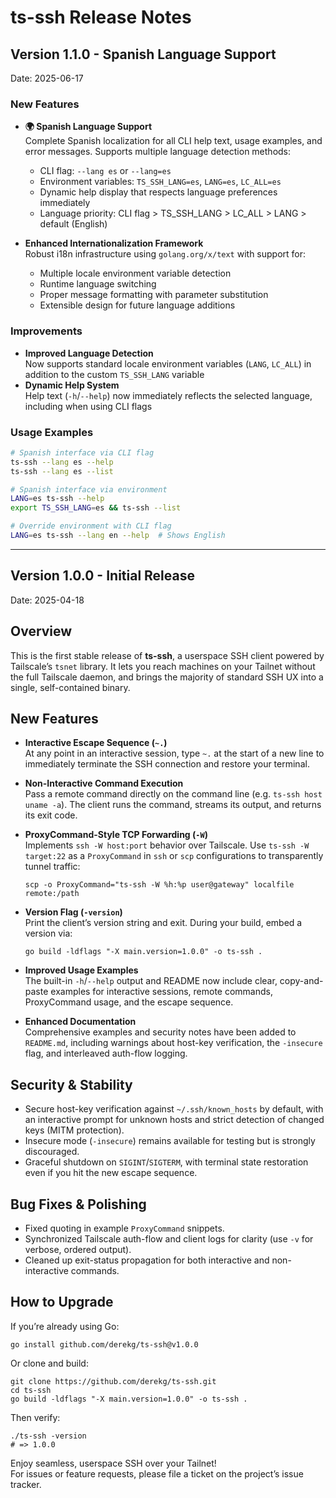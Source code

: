 # ts-ssh Release Notes

## Version 1.1.0 - Spanish Language Support

Date: 2025-06-17

### New Features

- **🌍 Spanish Language Support**  
  Complete Spanish localization for all CLI help text, usage examples, and error messages. Supports multiple language detection methods:
  - CLI flag: `--lang es` or `--lang=es`
  - Environment variables: `TS_SSH_LANG=es`, `LANG=es`, `LC_ALL=es`
  - Dynamic help display that respects language preferences immediately
  - Language priority: CLI flag > TS_SSH_LANG > LC_ALL > LANG > default (English)

- **Enhanced Internationalization Framework**  
  Robust i18n infrastructure using `golang.org/x/text` with support for:
  - Multiple locale environment variable detection
  - Runtime language switching
  - Proper message formatting with parameter substitution
  - Extensible design for future language additions

### Improvements

- **Improved Language Detection**  
  Now supports standard locale environment variables (`LANG`, `LC_ALL`) in addition to the custom `TS_SSH_LANG` variable
- **Dynamic Help System**  
  Help text (`-h`/`--help`) now immediately reflects the selected language, including when using CLI flags

### Usage Examples

```bash
# Spanish interface via CLI flag
ts-ssh --lang es --help
ts-ssh --lang es --list

# Spanish interface via environment
LANG=es ts-ssh --help
export TS_SSH_LANG=es && ts-ssh --list

# Override environment with CLI flag
LANG=es ts-ssh --lang en --help  # Shows English
```

---

## Version 1.0.0 - Initial Release

Date: 2025-04-18

## Overview
This is the first stable release of **ts-ssh**, a userspace SSH client powered by Tailscale’s `tsnet` library. It lets you reach machines on your Tailnet without the full Tailscale daemon, and brings the majority of standard SSH UX into a single, self-contained binary.

## New Features

- **Interactive Escape Sequence (`~.`)**  
  At any point in an interactive session, type `~.` at the start of a new line to immediately terminate the SSH connection and restore your terminal.
- **Non-Interactive Command Execution**  
  Pass a remote command directly on the command line (e.g. `ts-ssh host uname -a`). The client runs the command, streams its output, and returns its exit code.
- **ProxyCommand-Style TCP Forwarding (`-W`)**  
  Implements `ssh -W host:port` behavior over Tailscale. Use `ts-ssh -W target:22` as a `ProxyCommand` in `ssh` or `scp` configurations to transparently tunnel traffic:

      scp -o ProxyCommand="ts-ssh -W %h:%p user@gateway" localfile remote:/path
- **Version Flag (`-version`)**  
  Print the client’s version string and exit. During your build, embed a version via:

      go build -ldflags "-X main.version=1.0.0" -o ts-ssh .
- **Improved Usage Examples**  
  The built-in `-h`/`--help` output and README now include clear, copy-and-paste examples for interactive sessions, remote commands, ProxyCommand usage, and the escape sequence.
- **Enhanced Documentation**  
  Comprehensive examples and security notes have been added to `README.md`, including warnings about host-key verification, the `-insecure` flag, and interleaved auth-flow logging.

## Security & Stability

- Secure host-key verification against `~/.ssh/known_hosts` by default, with an interactive prompt for unknown hosts and strict detection of changed keys (MITM protection).
- Insecure mode (`-insecure`) remains available for testing but is strongly discouraged.
- Graceful shutdown on `SIGINT`/`SIGTERM`, with terminal state restoration even if you hit the new escape sequence.

## Bug Fixes & Polishing

- Fixed quoting in example `ProxyCommand` snippets.
- Synchronized Tailscale auth-flow and client logs for clarity (use `-v` for verbose, ordered output).
- Cleaned up exit-status propagation for both interactive and non-interactive commands.

## How to Upgrade

If you’re already using Go:

    go install github.com/derekg/ts-ssh@v1.0.0

Or clone and build:

    git clone https://github.com/derekg/ts-ssh.git
    cd ts-ssh
    go build -ldflags "-X main.version=1.0.0" -o ts-ssh .

Then verify:

    ./ts-ssh -version
    # => 1.0.0

Enjoy seamless, userspace SSH over your Tailnet!  
For issues or feature requests, please file a ticket on the project’s issue tracker.